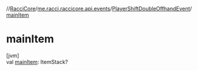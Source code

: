 //[RacciCore](../../../index.md)/[me.racci.raccicore.api.events](../index.md)/[PlayerShiftDoubleOffhandEvent](index.md)/[mainItem](main-item.md)

# mainItem

[jvm]\
val [mainItem](main-item.md): ItemStack?
